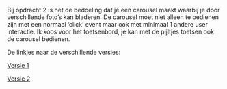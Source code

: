 Bij opdracht 2 is het de bedoeling dat je een carousel maakt waarbij je door verschillende foto’s kan bladeren. De carousel moet niet alleen te bedienen zijn met een normaal ‘click’ event maar ook met minimaal 1 andere user interactie. Ik koos voor het toetsenbord, je kan met de pijltjes toetsen ook de carousel bedienen. 

De linkjes naar de verschillende versies:

[Versie 1](https://github.com/LisaOttenhof/Frontend-voor-Designers/tree/master/Opdracht%202/versie%201)

[Versie 2](https://github.com/LisaOttenhof/Frontend-voor-Designers/tree/master/Opdracht%202/versie%202)
